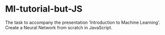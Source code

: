 # Ml-tutorial-but-JS
The task to accompany the presentation 'Introduction to Machine Learning'. Create a Neural Network from scratch in JavaScript. 
